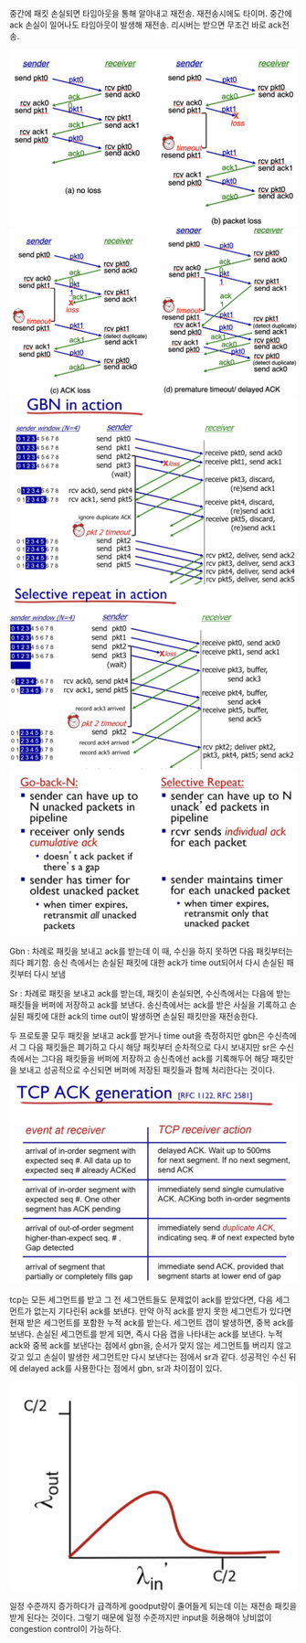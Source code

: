 중간에 패킷 손실되면 타임아웃을 통해 알아내고 재전송. 재전송시에도 타이머.
중간에 ack 손실이 일어나도 타임아웃이 발생해 재전송.
리시버는 받으면 무조건 바로 ack전송.

<img src = "image/receiver.png">

<img src = "image/ackloss.png">

<img src = "image/gbn.png">

<img src = "image/sr.png">

<img src = "image/gbnvssr.png">

Gbn : 차례로 패킷을 보내고 ack를 받는데 이 때, 수신을 하지 못하면 다음 패킷부터는 죄다 폐기함. 송신 측에서는
손실된 패킷에 대한 ack가 time out되어서 다시 손실된 패킷부터 다시 보냄

Sr : 차례로 패킷을 보내고 ack를 받는데, 패킷이 손실되면, 수신측에서는 다음에 받는 패킷들을 버퍼에 저장하고
ack를 보낸다. 송신측에서는 ack를 받은 사실을 기록하고 손실된 패킷에 대한 ack의 time out이 발생하면
손실된 패킷만을 재전송한다.

두 프로토콜 모두 패킷을 보내고 ack를 받거나 time out을 측정하지만
gbn은 수신측에서 그 다음 패킷들은 폐기하고 다시 해당 패킷부터 순차적으로 다시 보내지만
sr은 수신측에서는 그다음 패킷들을 버퍼에 저장하고 송신측에선 ack를 기록해두어 해당 패킷만을 보내고
성공적으로 수신되면 버퍼에 저장된 패킷들과 함께 처리한다는 것이다.

<img src = "image/tcpack.png">

tcp는 모든 세그먼트를 받고 그 전 세그먼트들도 문제없이 ack를 받았다면, 다음 세그먼트가 없는지 기다린뒤 ack를 보낸다. 만약 아직 ack를 받지 못한 세그먼트가 있다면 현재 받은 세그먼트를 포함한 누적 ack를 받는다. 세그먼트 갭이 발생하면, 중복 ack를 보낸다. 손실된 세그먼트를 받게 되면, 즉시 다음 갭을 나타내는 ack를 보낸다. 누적 ack와 중복 ack를 보낸다는 점에서 gbn을, 순서가 맞지 않는 세그먼트틀 버리지 않고 갖고 있고 손실이 발생한 세그먼트만 다시 보낸다는 점에서 sr과 같다. 성공적인 수신 뒤에 delayed ack를 사용한다는 점에서 gbn, sr과 차이점이 있다.

<img src = "image/goodput.png">

일정 수준까지 증가하다가 급격하게 goodput량이 줄어들게 되는데 이는 재전송 패킷을 받게 된다는 것이다.
그렇기 때문에 일정 수준까지만 input을 허용해야 낭비없이 congestion control이 가능하다.